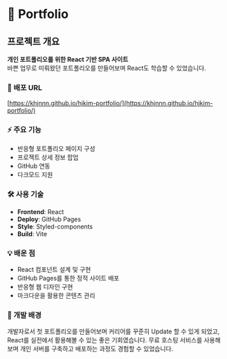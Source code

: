 # 💼 Portfolio

## 프로젝트 개요
**개인 포트폴리오를 위한 React 기반 SPA 사이트**  
바쁜 업무로 미뤄왔던 포트폴리오를 만들어보며 React도 학습할 수 있었습니다.

### 🔗 배포 URL
[https://khjnnn.github.io/hjkim-portfolio/](https://khjnnn.github.io/hjkim-portfolio/)

### ⚡ 주요 기능
- 반응형 포트폴리오 페이지 구성
- 프로젝트 상세 정보 팝업
- GitHub 연동
- 다크모드 지원

### 🛠 사용 기술
- **Frontend**: React
- **Deploy**: GitHub Pages
- **Style**: Styled-components
- **Build**: Vite

### 💡 배운 점
- React 컴포넌트 설계 및 구현
- GitHub Pages를 통한 정적 사이트 배포
- 반응형 웹 디자인 구현
- 마크다운을 활용한 콘텐츠 관리

### 🎯 개발 배경
개발자로서 첫 포트폴리오를 만들어보며 커리어를 꾸준히 Update 할 수 있게 되었고, 
React를 실전에서 활용해볼 수 있는 좋은 기회였습니다.
무료 호스팅 서비스를 사용해보며 개인 서버를 구축하고 배포하는 과정도 경험할 수 있었습니다.

